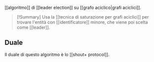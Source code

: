 [[algoritmo]] di [[leader election]] su [[grafo aciclico|grafi aciclici]].

> [!Summary]
> Usa la [[tecnica di saturazione per grafi aciclici]] per trovare l'entità con [[identificatore]] minore, che viene poi scelta come [[leader]].

## Duale

Il duale di questo algoritmo è lo [[shout+ protocol]].